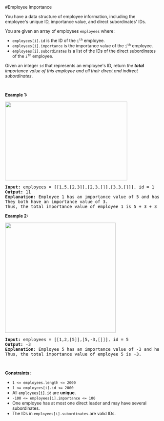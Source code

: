 #Employee Importance
<p>You have a data structure of employee information, including the employee's unique ID, importance value, and direct subordinates' IDs.</p>
<p>You are given an array of employees <code>employees</code> where:</p>
<ul>
<li><code>employees[i].id</code> is the ID of the <code>i<sup>th</sup></code> employee.</li>
<li><code>employees[i].importance</code> is the importance value of the <code>i<sup>th</sup></code> employee.</li>
<li><code>employees[i].subordinates</code> is a list of the IDs of the direct subordinates of the <code>i<sup>th</sup></code> employee.</li>
</ul>
<p>Given an integer <code>id</code> that represents an employee's ID, return <em>the <strong>total</strong> importance value of this employee and all their direct and indirect subordinates</em>.</p>
<p> </p>
<p><strong class="example">Example 1:</strong></p>
<img alt="" src="https://assets.leetcode.com/uploads/2021/05/31/emp1-tree.jpg" style="width:400px;height:258px"/>
<pre><strong>Input:</strong> employees = [[1,5,[2,3]],[2,3,[]],[3,3,[]]], id = 1
<strong>Output:</strong> 11
<strong>Explanation:</strong> Employee 1 has an importance value of 5 and has two direct subordinates: employee 2 and employee 3.
They both have an importance value of 3.
Thus, the total importance value of employee 1 is 5 + 3 + 3 = 11.
</pre>
<p><strong class="example">Example 2:</strong></p>
<img alt="" src="https://assets.leetcode.com/uploads/2021/05/31/emp2-tree.jpg" style="width:362px;height:361px"/>
<pre><strong>Input:</strong> employees = [[1,2,[5]],[5,-3,[]]], id = 5
<strong>Output:</strong> -3
<strong>Explanation:</strong> Employee 5 has an importance value of -3 and has no direct subordinates.
Thus, the total importance value of employee 5 is -3.
</pre>
<p> </p>
<p><strong>Constraints:</strong></p>
<ul>
<li><code>1 &lt;= employees.length &lt;= 2000</code></li>
<li><code>1 &lt;= employees[i].id &lt;= 2000</code></li>
<li>All <code>employees[i].id</code> are <strong>unique</strong>.</li>
<li><code>-100 &lt;= employees[i].importance &lt;= 100</code></li>
<li>One employee has at most one direct leader and may have several subordinates.</li>
<li>The IDs in <code>employees[i].subordinates</code> are valid IDs.</li>
</ul>
